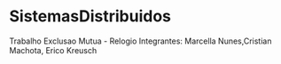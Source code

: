 # SistemasDistribuidos
Trabalho Exclusao Mutua - Relogio
Integrantes: Marcella Nunes,Cristian Machota, Erico Kreusch
